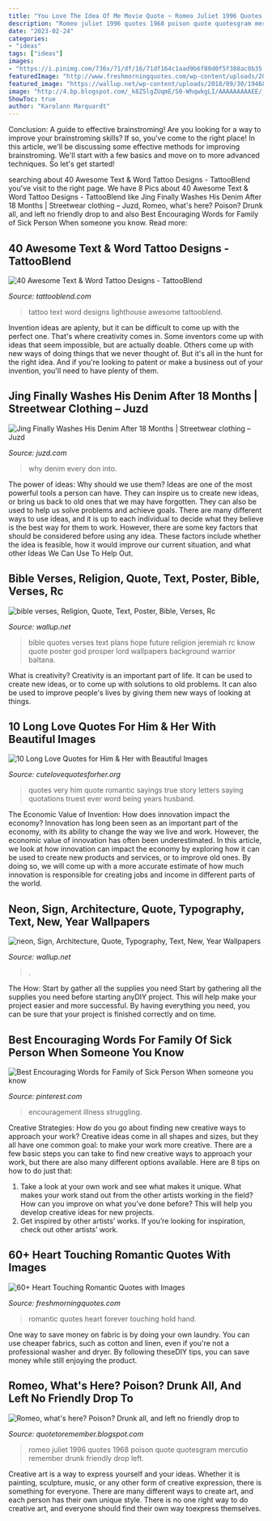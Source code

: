 ```yaml
---
title: "You Love The Idea Of Me Movie Quote ~ Romeo Juliet 1996 Quotes 1968 Poison Quote Quotesgram Mercutio Remember Drunk Friendly Drop Left"
description: "Romeo juliet 1996 quotes 1968 poison quote quotesgram mercutio remember drunk friendly drop left"
date: "2023-02-24"
categories:
- "ideas"
tags: ["ideas"]
images:
- "https://i.pinimg.com/736x/71/df/16/71df164c1aad9b6f80d0f5f388ac8b35.jpg"
featuredImage: "http://www.freshmorningquotes.com/wp-content/uploads/2015/09/Romantic-Love-Quotes.jpg"
featured_image: "https://wallup.net/wp-content/uploads/2018/09/30/194688-bible-verses-religion-quote-text-poster-bible-verses-rc.jpg"
image: "http://4.bp.blogspot.com/_k8ZSlgZUqmE/S0-WhqwkgLI/AAAAAAAAAEE/_IBZd-lQxpU/s400/5.JPG"
ShowToc: true
author: "Karolann Marquardt"
---
```



Conclusion: A guide to effective brainstroming!
Are you looking for a way to improve your brainstroming skills? If so, you've come to the right place! In this article, we'll be discussing some effective methods for improving brainstroming. We'll start with a few basics and move on to more advanced techniques. So let's get started!

	

		
searching about 40 Awesome Text &amp; Word Tattoo Designs - TattooBlend you've visit to the right page. We have 8 Pics about 40 Awesome Text &amp; Word Tattoo Designs - TattooBlend like Jing Finally Washes His Denim After 18 Months | Streetwear clothing – Juzd, Romeo, what&#039;s here? Poison? Drunk all, and left no friendly drop to and also Best Encouraging Words for Family of Sick Person When someone you know. Read more:
		
    
## 40 Awesome Text &amp; Word Tattoo Designs - TattooBlend

<img loading=lazy src="https://tattooblend.com/wp-content/uploads/2016/09/lighthouse_professional_tattoo-.jpg" onerror="this.onerror=null;this.src='https://tse1.mm.bing.net/th?id=OIP.cikVBhamnGysYuwMvZKA1QHaHW&amp;pid=15.1';" alt="40 Awesome Text &amp; Word Tattoo Designs - TattooBlend">

_Source: tattooblend.com_

>tattoo text word designs lighthouse awesome tattooblend. 

	

Invention ideas are aplenty, but it can be difficult to come up with the perfect one. That's where creativity comes in. Some inventors come up with ideas that seem impossible, but are actually doable. Others come up with new ways of doing things that we never thought of. But it's all in the hunt for the right idea. And if you're looking to patent or make a business out of your invention, you'll need to have plenty of them.

    
## Jing Finally Washes His Denim After 18 Months | Streetwear Clothing – Juzd

<img loading=lazy src="http://4.bp.blogspot.com/_k8ZSlgZUqmE/S0-WhqwkgLI/AAAAAAAAAEE/_IBZd-lQxpU/s400/5.JPG" onerror="this.onerror=null;this.src='https://tse1.mm.bing.net/th?id=OIP.WLTWQ73zgTP-KPAt5lOn3wAAAA&amp;pid=15.1';" alt="Jing Finally Washes His Denim After 18 Months | Streetwear clothing – Juzd">

_Source: juzd.com_

>why denim every don into. 

	

The power of ideas: Why should we use them?
Ideas are one of the most powerful tools a person can have. They can inspire us to create new ideas, or bring us back to old ones that we may have forgotten. They can also be used to help us solve problems and achieve goals. There are many different ways to use ideas, and it is up to each individual to decide what they believe is the best way for them to work. However, there are some key factors that should be considered before using any idea. These factors include whether the idea is feasible, how it would improve our current situation, and what other Ideas We Can Use To Help Out.

    
## Bible Verses, Religion, Quote, Text, Poster, Bible, Verses, Rc

<img loading=lazy src="https://wallup.net/wp-content/uploads/2018/09/30/194688-bible-verses-religion-quote-text-poster-bible-verses-rc.jpg" onerror="this.onerror=null;this.src='https://tse1.mm.bing.net/th?id=OIP.GwE2KuRKR57lNA4pAmz_ywHaFj&amp;pid=15.1';" alt="bible verses, Religion, Quote, Text, Poster, Bible, Verses, Rc">

_Source: wallup.net_

>bible quotes verses text plans hope future religion jeremiah rc know quote poster god prosper lord wallpapers background warrior baltana. 

	

What is creativity?
Creativity is an important part of life. It can be used to create new ideas, or to come up with solutions to old problems. It can also be used to improve people's lives by giving them new ways of looking at things.

    
## 10 Long Love Quotes For Him &amp; Her With Beautiful Images

<img loading=lazy src="http://cutelovequotesforher.org/wp-content/uploads/2015/05/very-long-love-quote.jpg" onerror="this.onerror=null;this.src='https://tse4.mm.bing.net/th?id=OIP.JKSl8vgh2Jms2ZOUMuStoQHaNM&amp;pid=15.1';" alt="10 Long Love Quotes for Him &amp; Her with Beautiful Images">

_Source: cutelovequotesforher.org_

>quotes very him quote romantic sayings true story letters saying quotations truest ever word being years husband. 

	

The Economic Value of Invention: How does innovation impact the economy?
Innovation has long been seen as an important part of the economy, with its ability to change the way we live and work. However, the economic value of innovation has often been underestimated. In this article, we look at how innovation can impact the economy by exploring how it can be used to create new products and services, or to improve old ones. By doing so, we will come up with a more accurate estimate of how much innovation is responsible for creating jobs and income in different parts of the world.

    
## Neon, Sign, Architecture, Quote, Typography, Text, New, Year Wallpapers

<img loading=lazy src="https://wallup.net/wp-content/uploads/2019/10/814052-neon-sign-architecture-quote-typography-text-new-year.jpg" onerror="this.onerror=null;this.src='https://tse3.mm.bing.net/th?id=OIP.76CBc0lXYUPT_AImCWzXAwHaEo&amp;pid=15.1';" alt="neon, Sign, Architecture, Quote, Typography, Text, New, Year Wallpapers">

_Source: wallup.net_

>. 

	

The How: Start by gather all the supplies you need
Start by gathering all the supplies you need before starting anyDIY project. This will help make your project easier and more successful. By having everything you need, you can be sure that your project is finished correctly and on time.

    
## Best Encouraging Words For Family Of Sick Person When Someone You Know

<img loading=lazy src="https://i.pinimg.com/736x/71/df/16/71df164c1aad9b6f80d0f5f388ac8b35.jpg" onerror="this.onerror=null;this.src='https://tse2.mm.bing.net/th?id=OIP.SA0f5MHn7eLMH0tqgem8lQHaLG&amp;pid=15.1';" alt="Best Encouraging Words for Family of Sick Person When someone you know">

_Source: pinterest.com_

>encouragement illness struggling. 

	

Creative Strategies: How do you go about finding new creative ways to approach your work?
Creative ideas come in all shapes and sizes, but they all have one common goal: to make your work more creative. There are a few basic steps you can take to find new creative ways to approach your work, but there are also many different options available. Here are 8 tips on how to do just that: 
1. Take a look at your own work and see what makes it unique. What makes your work stand out from the other artists working in the field? How can you improve on what you’ve done before? This will help you develop creative ideas for new projects. 
2. Get inspired by other artists’ works. If you’re looking for inspiration, check out other artists’ work.

    
## 60+ Heart Touching Romantic Quotes With Images

<img loading=lazy src="http://www.freshmorningquotes.com/wp-content/uploads/2015/09/Romantic-Love-Quotes.jpg" onerror="this.onerror=null;this.src='https://tse4.mm.bing.net/th?id=OIP.SwOtR8qMTV3j329oo7USrQHaFj&amp;pid=15.1';" alt="60+ Heart Touching Romantic Quotes with Images">

_Source: freshmorningquotes.com_

>romantic quotes heart forever touching hold hand. 

	

One way to save money on fabric is by doing your own laundry. You can use cheaper fabrics, such as cotton and linen, even if you're not a professional washer and dryer. By following theseDIY tips, you can save money while still enjoying the product.

    
## Romeo, What&#039;s Here? Poison? Drunk All, And Left No Friendly Drop To

<img loading=lazy src="https://1.bp.blogspot.com/-9HLRbEmw8Iw/UAluBk49v0I/AAAAAAAACdA/RWmCGhDvK3o/s640/1996+romeo+juliet+6.jpg" onerror="this.onerror=null;this.src='https://tse4.mm.bing.net/th?id=OIP.B0HaPGMtSf18S2Keb9fn1AHaEO&amp;pid=15.1';" alt="Romeo, what&#039;s here? Poison? Drunk all, and left no friendly drop to">

_Source: quotetoremember.blogspot.com_

>romeo juliet 1996 quotes 1968 poison quote quotesgram mercutio remember drunk friendly drop left. 

	

Creative art is a way to express yourself and your ideas. Whether it is painting, sculpture, music, or any other form of creative expression, there is something for everyone. There are many different ways to create art, and each person has their own unique style. There is no one right way to do creative art, and everyone should find their own way toexpress themselves.

